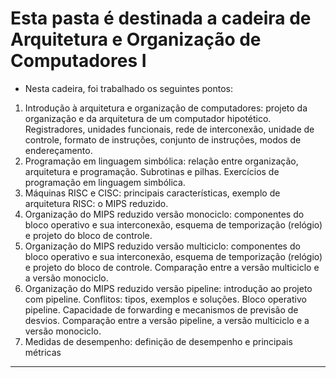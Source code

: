 # Esta pasta é destinada a cadeira de Arquitetura e Organização de Computadores I

- Nesta cadeira, foi trabalhado os seguintes pontos:
1. Introdução à arquitetura e organização de computadores: projeto da organização e da arquitetura de um computador hipotético.
Registradores, unidades funcionais, rede de interconexão, unidade de controle, formato de instruções, conjunto de instruções,
modos de endereçamento.
2. Programação em linguagem simbólica: relação entre organização, arquitetura e programação. Subrotinas e pilhas. Exercícios
de programação em linguagem simbólica.
3. Máquinas RISC e CISC: principais características, exemplo de arquitetura RISC: o MIPS reduzido.
4. Organização do MIPS reduzido versão monociclo: componentes do bloco operativo e sua interconexão, esquema de temporização
(relógio) e projeto do bloco de controle.
5. Organização do MIPS reduzido versão multiciclo: componentes do bloco operativo e sua interconexão, esquema de temporização
(relógio) e projeto do bloco de controle. Comparação entre a versão multiciclo e a versão monociclo.
6. Organização do MIPS reduzido versão pipeline: introdução ao projeto com pipeline. Conflitos: tipos, exemplos e soluções. Bloco
operativo pipeline. Capacidade de forwarding e mecanismos de previsão de desvios. Comparação entre a versão pipeline, a
versão multiciclo e a versão monociclo.
7. Medidas de desempenho: definição de desempenho e principais métricas
----

